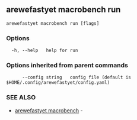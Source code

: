 ## arewefastyet macrobench run



```
arewefastyet macrobench run [flags]
```

### Options

```
  -h, --help   help for run
```

### Options inherited from parent commands

```
      --config string   config file (default is $HOME/.config/arewefastyet/config.yaml)
```

### SEE ALSO

* [arewefastyet macrobench](arewefastyet_macrobench.md)	 - 

